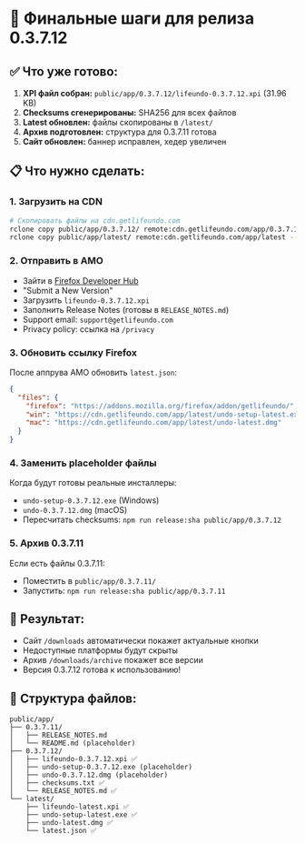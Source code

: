 # 🚀 Финальные шаги для релиза 0.3.7.12

## ✅ Что уже готово:

1. **XPI файл собран:** `public/app/0.3.7.12/lifeundo-0.3.7.12.xpi` (31.96 KB)
2. **Checksums сгенерированы:** SHA256 для всех файлов
3. **Latest обновлен:** файлы скопированы в `/latest/`
4. **Архив подготовлен:** структура для 0.3.7.11 готова
5. **Сайт обновлен:** баннер исправлен, хедер увеличен

## 📋 Что нужно сделать:

### 1. Загрузить на CDN
```bash
# Скопировать файлы на cdn.getlifeundo.com
rclone copy public/app/0.3.7.12/ remote:cdn.getlifeundo.com/app/0.3.7.12 --progress
rclone copy public/app/latest/ remote:cdn.getlifeundo.com/app/latest --progress
```

### 2. Отправить в AMO
- Зайти в [Firefox Developer Hub](https://addons.mozilla.org/ru/developers/addons)
- "Submit a New Version"
- Загрузить `lifeundo-0.3.7.12.xpi`
- Заполнить Release Notes (готовы в `RELEASE_NOTES.md`)
- Support email: `support@getlifeundo.com`
- Privacy policy: ссылка на `/privacy`

### 3. Обновить ссылку Firefox
После аппрува AMO обновить `latest.json`:
```json
{
  "files": {
    "firefox": "https://addons.mozilla.org/firefox/addon/getlifeundo/",
    "win": "https://cdn.getlifeundo.com/app/latest/undo-setup-latest.exe",
    "mac": "https://cdn.getlifeundo.com/app/latest/undo-latest.dmg"
  }
}
```

### 4. Заменить placeholder файлы
Когда будут готовы реальные инсталлеры:
- `undo-setup-0.3.7.12.exe` (Windows)
- `undo-0.3.7.12.dmg` (macOS)
- Пересчитать checksums: `npm run release:sha public/app/0.3.7.12`

### 5. Архив 0.3.7.11
Если есть файлы 0.3.7.11:
- Поместить в `public/app/0.3.7.11/`
- Запустить: `npm run release:sha public/app/0.3.7.11`

## 🎯 Результат:
- Сайт `/downloads` автоматически покажет актуальные кнопки
- Недоступные платформы будут скрыты
- Архив `/downloads/archive` покажет все версии
- Версия 0.3.7.12 готова к использованию!

## 📁 Структура файлов:
```
public/app/
├── 0.3.7.11/
│   ├── RELEASE_NOTES.md
│   └── README.md (placeholder)
├── 0.3.7.12/
│   ├── lifeundo-0.3.7.12.xpi ✅
│   ├── undo-setup-0.3.7.12.exe (placeholder)
│   ├── undo-0.3.7.12.dmg (placeholder)
│   ├── checksums.txt ✅
│   └── RELEASE_NOTES.md ✅
└── latest/
    ├── lifeundo-latest.xpi ✅
    ├── undo-setup-latest.exe ✅
    ├── undo-latest.dmg ✅
    └── latest.json ✅
```
